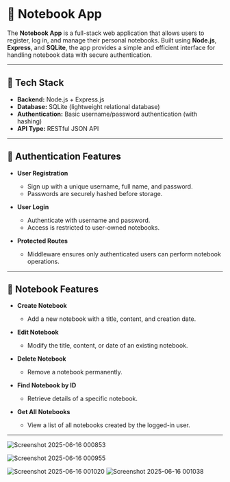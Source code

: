 # 📝 Notebook App

The **Notebook App** is a full-stack web application that allows users to register, log in, and manage their personal notebooks. Built using **Node.js**, **Express**, and **SQLite**, the app provides a simple and efficient interface for handling notebook data with secure authentication.

---

## 🔧 Tech Stack

- **Backend:** Node.js + Express.js
- **Database:** SQLite (lightweight relational database)
- **Authentication:** Basic username/password authentication (with hashing)
- **API Type:** RESTful JSON API

---

## 🔐 Authentication Features

- **User Registration**
  - Sign up with a unique username, full name, and password.
  - Passwords are securely hashed before storage.

- **User Login**
  - Authenticate with username and password.
  - Access is restricted to user-owned notebooks.

- **Protected Routes**
  - Middleware ensures only authenticated users can perform notebook operations.

---

## 📒 Notebook Features

- **Create Notebook**
  - Add a new notebook with a title, content, and creation date.

- **Edit Notebook**
  - Modify the title, content, or date of an existing notebook.

- **Delete Notebook**
  - Remove a notebook permanently.

- **Find Notebook by ID**
  - Retrieve details of a specific notebook.

- **Get All Notebooks**
  - View a list of all notebooks created by the logged-in user.

---
![Screenshot 2025-06-16 000853](https://github.com/user-attachments/assets/bd8b9d22-b2a3-4e6e-aa02-e196221a27be)

![Screenshot 2025-06-16 000955](https://github.com/user-attachments/assets/888a929b-df65-4dd2-bd76-4555a1a50279)

![Screenshot 2025-06-16 001020](https://github.com/user-attachments/assets/c59b9c53-cc9d-478b-b464-ac6e703e0e51)
![Screenshot 2025-06-16 001038](https://github.com/user-attachments/assets/103224bb-48b9-4de7-af6e-6247f356ba53)



